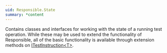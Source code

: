 ```yaml
---
uid: Responsible.State
summary: *content
---
```

Contains classes and interfaces for working with the state of a running test operation.
While these may be used to extend the functionality of Responsible,
all of the basic functionality is available through extension methods on
[ITestInstruction&lt;T&gt;](xref:Responsible.ITestInstruction`1).

